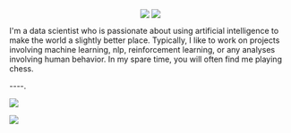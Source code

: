 <p align="center">
<a href="https://www.linkedin.com/in/sds7695/" target="blank"><img align="center" src="https://img.shields.io/badge/-LinkedIn-039BE5?style=for-the-badge&logo=Linkedin&logoColor=white&link=https://www.linkedin.com/in/sds7695/" ></a>
<a href="https://twitter.com/IamSDSharma" target="blank"><img align="center" src="https://img.shields.io/badge/-Twitter-A7C0FF?style=for-the-badge&logo=Twitter&logoColor=white&link=https://twitter.com/IamSDSharma" ></a>
</p>

I'm a data scientist who is passionate about using artificial intelligence to make the world a slightly better place. 
Typically, I like to work on projects involving machine learning, nlp, reinforcement learning, or any analyses involving human behavior.
In my spare time, you will often find me playing chess.

  


----.

<img src="https://github-readme-stats.vercel.app/api?username=sachindevsharma&show_icons=true"  />
<p align="left"><img src="https://visitor-badge.glitch.me/badge?page_id=sachindevsharma.sachindevsharma"/></p>






<!--
**sachindevsharma/sachindevsharma** is a ✨ _special_ ✨ repository because its `README.md` (this file) appears on your GitHub profile.

Here are some ideas to get you started:

- 🔭 I’m currently working on ...
- 🌱 I’m currently learning ...
- 👯 I’m looking to collaborate on ...
- 🤔 I’m looking for help with ...
- 💬 Ask me about ...
- 📫 How to reach me: ...
- 😄 Pronouns: ...
- ⚡ Fun fact: ...
-->
